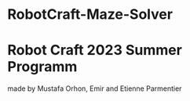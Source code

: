 # RobotCraft-Maze-Solver

# Robot Craft 2023 Summer Programm

made by Mustafa Orhon, Emir and Etienne Parmentier
